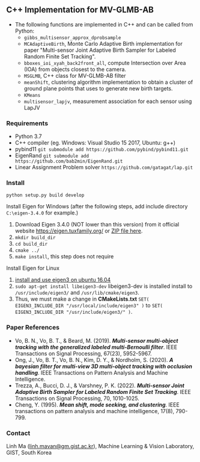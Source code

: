 ## C++ Implementation for MV-GLMB-AB
- The following functions are implemented in C++ and can be called from Python:
    - `gibbs_multisensor_approx_dprobsample`
    - `MCAdaptiveBirth`, Monte Carlo Adaptive Birth implementation for paper "Multi-sensor Joint Adaptive Birth Sampler for Labeled Random Finite Set Tracking".
    - `bboxes_ioi_xyah_back2front_all`, compute Intersection over Area (IOA) from objects closest to the camera.
    - `MSGLMB`, C++ class for MV-GLMB-AB filter
    - `meanShift`, clustering algorithm implementation to obtain a cluster of ground plane points that uses to generate new birth targets.
    - `KMeans`
    - `multisensor_lapjv`, measurement association for each sensor using LapJV

### Requirements

- Python 3.7
- C++ compiler (eg. Windows: Visual Studio 15 2017, Ubuntu: g++)
- pybind11 `git submodule add https://github.com/pybind/pybind11.git`
- EigenRand `git submodule add https://github.com/bab2min/EigenRand.git`
- Linear Assignment Problem solver `https://github.com/gatagat/lap.git`
### Install

`python setup.py build develop`

Install Eigen for Windows (after the following steps, add include directory `C:\eigen-3.4.0` for example.)
1) Download Eigen 3.4.0 (NOT lower than this version) from it official website https://eigen.tuxfamily.org/ or [ZIP file here](https://gitlab.com/libeigen/eigen/-/archive/3.4.0/eigen-3.4.0.zip).
2) `mkdir build_dir`
3) `cd build_dir`
4) `cmake ../`
5) `make install`, this step does not require

Install Eigen for Linux
1) [install and use eigen3 on ubuntu 16.04](https://kezunlin.me/post/d97b21ee/) 
2) `sudo apt-get install libeigen3-dev` libeigen3-dev is installed install to `/usr/include/eigen3/` and `/usr/lib/cmake/eigen3`.
3) Thus, we must make a change in **CMakeLists.txt** `SET( EIGEN3_INCLUDE_DIR "/usr/local/include/eigen3" )` to `SET( EIGEN3_INCLUDE_DIR "/usr/include/eigen3/" )`.

### Paper References

- Vo, B. N., Vo, B. T., & Beard, M. (2019). **_Multi-sensor multi-object tracking with the generalized labeled multi-Bernoulli filter_**. IEEE Transactions on Signal Processing, 67(23), 5952-5967.
- Ong, J., Vo, B. T., Vo, B. N., Kim, D. Y., & Nordholm, S. (2020). **_A bayesian filter for multi-view 3D multi-object tracking with occlusion handling_**. IEEE Transactions on Pattern Analysis and Machine Intelligence.
- Trezza, A., Bucci, D. J., & Varshney, P. K. (2022). **_Multi-sensor Joint Adaptive Birth Sampler for Labeled Random Finite Set Tracking_**. IEEE Transactions on Signal Processing, 70, 1010-1025.
- Cheng, Y. (1995). **_Mean shift, mode seeking, and clustering_**. IEEE transactions on pattern analysis and machine intelligence, 17(8), 790-799.


### Contact
Linh Ma (linh.mavan@gm.gist.ac.kr), Machine Learning & Vision Laboratory, GIST, South Korea